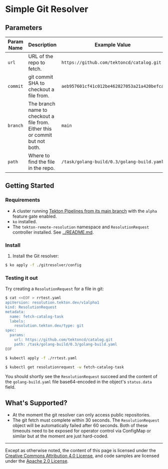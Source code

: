 # Simple Git Resolver

## Parameters

| Param Name | Description                                                                  | Example Value                                |
|------------|------------------------------------------------------------------------------|----------------------------------------------|
| `url`      | URL of the repo to fetch.                                                    | `https://github.com/tektoncd/catalog.git`    |
| `commit`   | git commit SHA to checkout a file from.                                      | `aeb957601cf41c012be462827053a21a420befca`   |
| `branch`   | The branch name to checkout a file from. Either this or commit but not both. | `main`                                       |
| `path`     | Where to find the file in the repo.                                          | `/task/golang-build/0.3/golang-build.yaml`   |

## Getting Started

### Requirements

- A cluster running [Tekton Pipelines from its main branch](https://github.com/tektoncd/pipeline)
  with the `alpha` feature gate enabled.
- `ko` installed.
- The `tekton-remote-resolution` namespace and `ResolutionRequest`
  controller installed. See [../README.md](../README.md).

### Install

1. Install the Git resolver:

```bash
$ ko apply -f ./gitresolver/config
```

### Testing it out

Try creating a `ResolutionRequest` for a file in git:

```bash
$ cat <<EOF > rrtest.yaml
apiVersion: resolution.tekton.dev/v1alpha1
kind: ResolutionRequest
metadata:
  name: fetch-catalog-task
  labels:
    resolution.tekton.dev/type: git
spec:
  params:
    url: https://github.com/tektoncd/catalog.git
    path: /task/golang-build/0.3/golang-build.yaml
EOF

$ kubectl apply -f ./rrtest.yaml

$ kubectl get resolutionrequest -w fetch-catalog-task
```

You should shortly see the `ResolutionRequest` succeed and the content of
the `golang-build.yaml` file base64-encoded in the object's `status.data`
field.

## What's Supported?

- At the moment the git resolver can only access public repositories.
- The git fetch must complete within 30 seconds. The `ResolutionRequest`
  object will be automatically failed after 60 seconds. Both of these
  timeouts need to be exposed for operator control via ConfigMap or
  similar but at the moment are just hard-coded.

---

Except as otherwise noted, the content of this page is licensed under the
[Creative Commons Attribution 4.0 License](https://creativecommons.org/licenses/by/4.0/),
and code samples are licensed under the
[Apache 2.0 License](https://www.apache.org/licenses/LICENSE-2.0).
